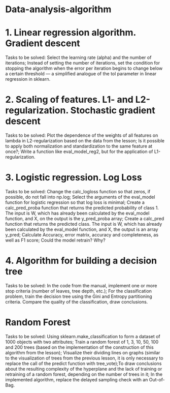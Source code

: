 # Data-analysis-algorithm
# 1. Linear regression algorithm. Gradient descent
Tasks to be solved: Select the learning rate (alpha) and the number of iterations; Instead of setting the number of iterations, set the condition for stopping the algorithm when the error per iteration begins to change below a certain threshold — a simplified analogue of the tol parameter in linear regression in sklearn.
# 2. Scaling of features. L1- and L2-regularization. Stochastic gradient descent
Tasks to be solved: Plot the dependence of the weights of all features on lambda in L2-regularization based on the data from the lesson; Is it possible to apply both normalization and standardization to the same feature at once?; Write a function like eval_model_reg2, but for the application of L1-regularization.
# 3. Logistic regression. Log Loss
Tasks to be solved: Change the calc_logloss function so that zeros, if possible, do not fall into np.log; Select the arguments of the eval_model function for logistic regression so that log loss is minimal; Create a calc_pred_proba function that returns the predicted probability of class 1. The input is W, which has already been calculated by the eval_model function, and X, on the output is the y_pred_proba array; Create a calc_pred function that returns the predicted class. The input is W, which has already been calculated by the eval_model function, and X, the output is an array y_pred; Calculate Accuracy, error matrix, accuracy and completeness, as well as F1 score; Could the model retrain? Why?
# 4. Algorithm for building a decision tree
Tasks to be solved: In the code from the manual, implement one or more stop criteria (number of leaves, tree depth, etc.); For the classification problem, train the decision tree using the Gini and Entropy partitioning criteria. Compare the quality of the classification, draw conclusions.
# Random Forest
Tasks to be solved: Using sklearn.make_classification to form a dataset of 1000 objects with two attributes; Train a random forest of 1, 3, 10, 50, 100 and 200 trees (based on the implementation of the construction of this algorithm from the lesson); Visualize their dividing lines on graphs (similar to the visualization of trees from the previous lesson, it is only necessary to replace the call of the predict function with tree_vote);To draw conclusions about the resulting complexity of the hyperplane and the lack of training or retraining of a random forest, depending on the number of trees in it; In the implemented algorithm, replace the delayed sampling check with an Out-of-Bag.
